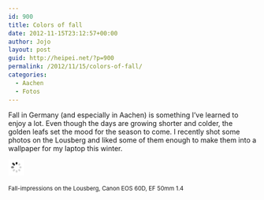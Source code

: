```yaml
---
id: 900
title: Colors of fall
date: 2012-11-15T23:12:57+00:00
author: Jojo
layout: post
guid: http://heipei.net/?p=900
permalink: /2012/11/15/colors-of-fall/
categories:
  - Aachen
  - Fotos
---
```

Fall in Germany (and especially in Aachen) is something I&#8217;ve learned to enjoy a lot. Even though the days are growing shorter and colder, the golden leafs set the mood for the season to come. I recently shot some photos on the Lousberg and liked some of them enough to make them into a wallpaper for my laptop this winter.

[<img src="/images/ajax.gif" data-echo="https://heipei.net/weblog/lousberg.jpg" alt="Lousberg" class="aligncenter" />](https://heipei.net/weblog/lousberg_big.png)
  
<small>Fall-impressions on the Lousberg, Canon EOS 60D, EF 50mm 1.4</small>
